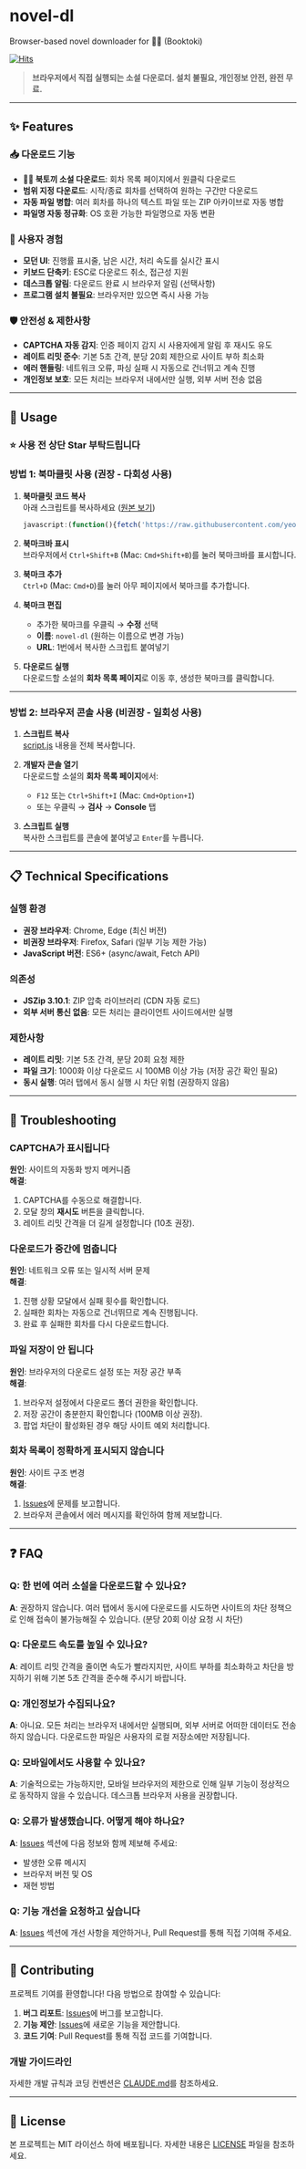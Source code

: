 
# novel-dl

Browser-based novel downloader for 📖🐰 (Booktoki)
  
[![Hits](https://hits.sh/github.com/yeorinhieut/novel-dl.svg)](https://hits.sh/github.com/yeorinhieut/novel-dl/)

> **브라우저에서 직접 실행되는 소설 다운로더. 설치 불필요, 개인정보 안전, 완전 무료.**

---

## ✨ Features

### 📥 다운로드 기능

- **📖🐰 북토끼 소설 다운로드**: 회차 목록 페이지에서 원클릭 다운로드
- **범위 지정 다운로드**: 시작/종료 회차를 선택하여 원하는 구간만 다운로드
- **자동 파일 병합**: 여러 회차를 하나의 텍스트 파일 또는 ZIP 아카이브로 자동 병합
- **파일명 자동 정규화**: OS 호환 가능한 파일명으로 자동 변환

### 🎯 사용자 경험

- **모던 UI**: 진행률 표시줄, 남은 시간, 처리 속도를 실시간 표시
- **키보드 단축키**: ESC로 다운로드 취소, 접근성 지원
- **데스크톱 알림**: 다운로드 완료 시 브라우저 알림 (선택사항)
- **프로그램 설치 불필요**: 브라우저만 있으면 즉시 사용 가능

### 🛡️ 안전성 & 제한사항

- **CAPTCHA 자동 감지**: 인증 페이지 감지 시 사용자에게 알림 후 재시도 유도
- **레이트 리밋 준수**: 기본 5초 간격, 분당 20회 제한으로 사이트 부하 최소화
- **에러 핸들링**: 네트워크 오류, 파싱 실패 시 자동으로 건너뛰고 계속 진행
- **개인정보 보호**: 모든 처리는 브라우저 내에서만 실행, 외부 서버 전송 없음

---

## 🚀 Usage

### ⭐ 사용 전 상단 Star 부탁드립니다

### 방법 1: 북마클릿 사용 (권장 - 다회성 사용)

1. **북마클릿 코드 복사**  
   아래 스크립트를 복사하세요 ([원본 보기](https://raw.githubusercontent.com/sunyeul/novel-dl/main/bookmark.js))

   ```javascript
   javascript:(function(){fetch('https://raw.githubusercontent.com/yeorinhieut/novel-dl/main/script.js').then(response=>{if(!response.ok){throw new Error(`Failed to fetch script: ${response.statusText}`);}return response.text();}).then(scriptContent=>{const script=document.createElement('script');script.textContent=scriptContent;document.head.appendChild(script);console.log('Script loaded and executed.');}).catch(error=>{console.error(error);});})();
   ```

2. **북마크바 표시**  
   브라우저에서 `Ctrl+Shift+B` (Mac: `Cmd+Shift+B`)를 눌러 북마크바를 표시합니다.

3. **북마크 추가**  
   `Ctrl+D` (Mac: `Cmd+D`)를 눌러 아무 페이지에서 북마크를 추가합니다.

4. **북마크 편집**  
   - 추가한 북마크를 우클릭 → **수정** 선택
   - **이름**: `novel-dl` (원하는 이름으로 변경 가능)
   - **URL**: 1번에서 복사한 스크립트 붙여넣기

5. **다운로드 실행**  
   다운로드할 소설의 **회차 목록 페이지**로 이동 후, 생성한 북마크를 클릭합니다.

---

### 방법 2: 브라우저 콘솔 사용 (비권장 - 일회성 사용)

1. **스크립트 복사**  
   [script.js](https://raw.githubusercontent.com/yeorinhieut/novel-dl/main/script.js) 내용을 전체 복사합니다.

2. **개발자 콘솔 열기**  
   다운로드할 소설의 **회차 목록 페이지**에서:
   - `F12` 또는 `Ctrl+Shift+I` (Mac: `Cmd+Option+I`)
   - 또는 우클릭 → **검사** → **Console** 탭

3. **스크립트 실행**  
   복사한 스크립트를 콘솔에 붙여넣고 `Enter`를 누릅니다.

---

## 📋 Technical Specifications

### 실행 환경

- **권장 브라우저**: Chrome, Edge (최신 버전)
- **비권장 브라우저**: Firefox, Safari (일부 기능 제한 가능)
- **JavaScript 버전**: ES6+ (async/await, Fetch API)

### 의존성

- **JSZip 3.10.1**: ZIP 압축 라이브러리 (CDN 자동 로드)
- **외부 서버 통신 없음**: 모든 처리는 클라이언트 사이드에서만 실행

### 제한사항

- **레이트 리밋**: 기본 5초 간격, 분당 20회 요청 제한
- **파일 크기**: 1000화 이상 다운로드 시 100MB 이상 가능 (저장 공간 확인 필요)
- **동시 실행**: 여러 탭에서 동시 실행 시 차단 위험 (권장하지 않음)

---

## 🔧 Troubleshooting

### CAPTCHA가 표시됩니다

**원인**: 사이트의 자동화 방지 메커니즘  
**해결**:

1. CAPTCHA를 수동으로 해결합니다.
2. 모달 창의 **재시도** 버튼을 클릭합니다.
3. 레이트 리밋 간격을 더 길게 설정합니다 (10초 권장).

### 다운로드가 중간에 멈춥니다

**원인**: 네트워크 오류 또는 일시적 서버 문제  
**해결**:

1. 진행 상황 모달에서 실패 횟수를 확인합니다.
2. 실패한 회차는 자동으로 건너뛰므로 계속 진행됩니다.
3. 완료 후 실패한 회차를 다시 다운로드합니다.

### 파일 저장이 안 됩니다

**원인**: 브라우저의 다운로드 설정 또는 저장 공간 부족  
**해결**:

1. 브라우저 설정에서 다운로드 폴더 권한을 확인합니다.
2. 저장 공간이 충분한지 확인합니다 (100MB 이상 권장).
3. 팝업 차단이 활성화된 경우 해당 사이트 예외 처리합니다.

### 회차 목록이 정확하게 표시되지 않습니다

**원인**: 사이트 구조 변경  
**해결**:

1. [Issues](https://github.com/yeorinhieut/novel-dl/issues)에 문제를 보고합니다.
2. 브라우저 콘솔에서 에러 메시지를 확인하여 함께 제보합니다.

---

## ❓ FAQ

### Q: 한 번에 여러 소설을 다운로드할 수 있나요?

**A**: 권장하지 않습니다. 여러 탭에서 동시에 다운로드를 시도하면 사이트의 차단 정책으로 인해 접속이 불가능해질 수 있습니다. (분당 20회 이상 요청 시 차단)

### Q: 다운로드 속도를 높일 수 있나요?

**A**: 레이트 리밋 간격을 줄이면 속도가 빨라지지만, 사이트 부하를 최소화하고 차단을 방지하기 위해 기본 5초 간격을 준수해 주시기 바랍니다.

### Q: 개인정보가 수집되나요?

**A**: 아니요. 모든 처리는 브라우저 내에서만 실행되며, 외부 서버로 어떠한 데이터도 전송하지 않습니다. 다운로드한 파일은 사용자의 로컬 저장소에만 저장됩니다.

### Q: 모바일에서도 사용할 수 있나요?

**A**: 기술적으로는 가능하지만, 모바일 브라우저의 제한으로 인해 일부 기능이 정상적으로 동작하지 않을 수 있습니다. 데스크톱 브라우저 사용을 권장합니다.

### Q: 오류가 발생했습니다. 어떻게 해야 하나요?

**A**: [Issues](https://github.com/yeorinhieut/novel-dl/issues) 섹션에 다음 정보와 함께 제보해 주세요:

- 발생한 오류 메시지
- 브라우저 버전 및 OS
- 재현 방법

### Q: 기능 개선을 요청하고 싶습니다

**A**: [Issues](https://github.com/yeorinhieut/novel-dl/issues) 섹션에 개선 사항을 제안하거나, Pull Request를 통해 직접 기여해 주세요.

---

## 🤝 Contributing

프로젝트 기여를 환영합니다! 다음 방법으로 참여할 수 있습니다:

1. **버그 리포트**: [Issues](https://github.com/yeorinhieut/novel-dl/issues)에 버그를 보고합니다.
2. **기능 제안**: [Issues](https://github.com/yeorinhieut/novel-dl/issues)에 새로운 기능을 제안합니다.
3. **코드 기여**: Pull Request를 통해 직접 코드를 기여합니다.

### 개발 가이드라인

자세한 개발 규칙과 코딩 컨벤션은 [CLAUDE.md](CLAUDE.md)를 참조하세요.

---

## 📄 License

본 프로젝트는 MIT 라이선스 하에 배포됩니다. 자세한 내용은 [LICENSE](LICENSE) 파일을 참조하세요.
